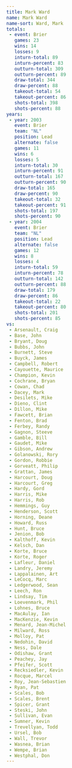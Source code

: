 ```yaml
---
title: Mark Ward
name: Mark Ward
name-sort: Ward, Mark
totals:
 - event: Brier
   games: 23
   wins: 14
   losses: 9
   inturn-total: 89
   inturn-percent: 83
   outturn-total: 309
   outturn-percent: 89
   draw-total: 344
   draw-percent: 88
   takeout-total: 54
   takeout-percent: 86
   shots-total: 398
   shots-percent: 88
years:
 - year: 2003
   event: Brier
   team: "NL"
   position: Lead
   alternate: false
   games: 11
   wins: 6
   losses: 5
   inturn-total: 30
   inturn-percent: 91
   outturn-total: 167
   outturn-percent: 90
   draw-total: 165
   draw-percent: 90
   takeout-total: 32
   takeout-percent: 91
   shots-total: 197
   shots-percent: 90
 - year: 2004
   event: Brier
   team: "NL"
   position: Lead
   alternate: false
   games: 12
   wins: 8
   losses: 4
   inturn-total: 59
   inturn-percent: 78
   outturn-total: 142
   outturn-percent: 88
   draw-total: 179
   draw-percent: 86
   takeout-total: 22
   takeout-percent: 80
   shots-total: 201
   shots-percent: 85
vs:
 - Arsenault, Craig
 - Base, John
 - Bryant, Doug
 - Bubbs, John
 - Burnett, Steve
 - Buyck, James
 - Campbell, Robert
 - Cayouette, Maurice
 - Champion, Kevin
 - Cochrane, Bryan
 - Cowan, Chad
 - Dacey, Mark
 - Desilets, Mike
 - Dieno, Clint
 - Dillon, Mike
 - Fawcett, Brian
 - Fenton, Brad
 - Ferbey, Randy
 - Gagnon, Steeve
 - Gamble, Bill
 - Gaudet, Mike
 - Gibson, Andrew
 - Golanowski, Rory
 - Gordon, Robbie
 - Gorveatt, Philip
 - Grattan, James
 - Harcourt, Doug
 - Harcourt, Greg
 - Hardy, Gord
 - Harris, Mike
 - Harris, Rob
 - Hemmings, Guy
 - Henderson, Scott
 - Horning, Deane
 - Howard, Russ
 - Hunt, Bruce
 - Jenion, Bob
 - Kalthoff, Kevin
 - Kelsch, Dan
 - Korte, Bruce
 - Korte, Roger
 - Lafleur, Daniel
 - Landry, Jeremy
 - Lappalainen, Art
 - LeCocq, Marc
 - Ledgerwood, Sean
 - Leech, Ron
 - Lindsay, Tim
 - Loevenmark, Phil
 - Lohnes, Bruce
 - MacAulay, Ian
 - MacKenzie, Kevin
 - Menard, Jean-Michel
 - Milward, Ross
 - Molloy, Pat
 - Nedohin, David
 - Ness, Dale
 - Odishaw, Grant
 - Peachey, Jay
 - Pfeifer, Scott
 - Recksiedler, Kevin
 - Rocque, Marcel
 - Roy, Jean-Sebastien
 - Ryan, Pat
 - Scales, Bob
 - Scales, Brent
 - Spicer, Grant
 - Steski, John
 - Sullivan, Evan
 - Sumner, Kevin
 - Trevellyan, Todd
 - Ursel, Bob
 - Wall, Trevor
 - Wasnea, Brian
 - Wempe, Brian
 - Westphal, Don
---
```

